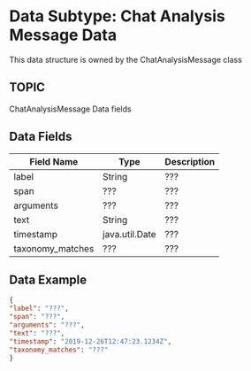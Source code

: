 # Data Subtype: Chat Analysis Message Data
This data structure is owned by the ChatAnalysisMessage class

## TOPIC

ChatAnalysisMessage Data fields

## Data Fields

| Field Name | Type | Description
| --- | --- | --- |
| label | String | ???
| span | ??? | ???
| arguments | ??? | ???
| text | String | ???
| timestamp | java.util.Date | ???
| taxonomy_matches | ??? | ???


## Data Example
```json
{
"label": "???",
"span": "???",
"arguments": "???",
"text": "???",
"timestamp": "2019-12-26T12:47:23.1234Z",
"taxonomy_matches": "???"
}
```
